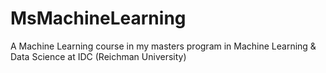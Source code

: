 # MsMachineLearning
A Machine Learning course in my masters program in Machine Learning &amp; Data Science at IDC (Reichman University)

